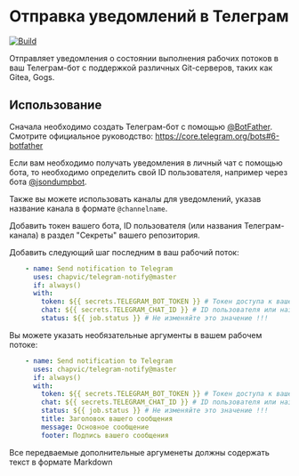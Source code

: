 # Отправка уведомлений в Телеграм

[![Build](https://github.com/chapvic/telegram-notify/actions/workflows/build.yml/badge.svg)](https://github.com/chapvic/telegram-notify/actions/workflows/build.yml)

Отправляет уведомления о состоянии выполнения рабочих потоков в ваш Телеграм-бот с поддержкой различных Git-серверов, таких как Gitea, Gogs.

## Использование

Сначала необходимо создать Телеграм-бот с помощью [@BotFather](https://t.me/botfather). Смотрите официальное руководство: https://core.telegram.org/bots#6-botfather

Если вам необходимо получать уведомления в личный чат с помощью бота, то необходимо определить свой ID пользователя, например через бота [@jsondumpbot](https://t.me/jsondumpbot).

Также вы можете использовать каналы для уведомлений, указав название канала в формате `@channelname`.

Добавить токен вашего бота, ID пользователя (или названия Телеграм-канала) в раздел "Секреты" вашего репозитория.

Добавить следующий шаг последним в ваш рабочий поток:

```yaml
    - name: Send notification to Telegram
      uses: chapvic/telegram-notify@master
      if: always()
      with:
        token: ${{ secrets.TELEGRAM_BOT_TOKEN }} # Токен доступа к вашему боту
        chat: ${{ secrets.TELEGRAM_CHAT_ID }} # ID пользователя или название канала
        status: ${{ job.status }} # Не изменяйте это значение !!!
```

Вы можете указать необязательные аргументы в вашем рабочем потоке:

```yaml
    - name: Send notification to Telegram
      uses: chapvic/telegram-notify@master
      if: always()
      with:
        token: ${{ secrets.TELEGRAM_BOT_TOKEN }} # Токен доступа к вашему боту
        chat: ${{ secrets.TELEGRAM_CHAT_ID }} # ID пользователя или название канала
        status: ${{ job.status }} # Не изменяйте это значение !!!
        title: Заголовок вашего сообщения
        message: Основное сообщение
        footer: Подпись вашего сообщения
```

Все передваемые дополнительные аргуменеты должны содержать текст в формате Markdown
